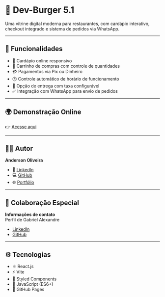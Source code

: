 
# 🍔 Dev-Burger 5.1

Uma vitrine digital moderna para restaurantes, com cardápio interativo, checkout integrado e sistema de pedidos via WhatsApp.

---

## 📌 Funcionalidades
- 📱 Cardápio online responsivo  
- 🛒 Carrinho de compras com controle de quantidades  
- 💳 Pagamentos via Pix ou Dinheiro  
- 🕒 Controle automático de horário de funcionamento  
- 🚚 Opção de entrega com taxa configurável  
- ✅ Integração com WhatsApp para envio de pedidos  

---

## 🌍 Demonstração Online
👉 [Acesse aqui](https://anderson0617.github.io/Dev-Burger-5.1/)

---

## 👨‍💻 Autor
**Anderson Oliveira**

- 💼 [LinkedIn](https://www.linkedin.com/in/anderson-olivera-dev)  
- 💻 [GitHub](https://github.com/Anderson0617)  
- 🌐 [Portfólio](https://anderson0617.github.io/-meu-portfolio/)


---

## 🤝 Colaboração Especial  
**Informações de contato**  
Perfil de Gabriel Alexandre  

- [LinkedIn](https://www.linkedin.com/in/gabriel-alexandre-silva)  
- [GitHub](https://github.com/GabrielDevelop777)  

---

## ⚙️ Tecnologias
- ⚛️ React.js  
- ⚡ Vite  
- 💅 Styled Components  
- 📜 JavaScript (ES6+)  
- 🚀 GitHub Pages  
